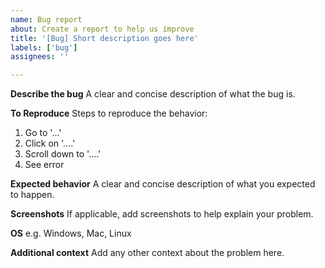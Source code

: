 ```yaml
---
name: Bug report
about: Create a report to help us improve
title: '[Bug] Short description goes here'
labels: ['bug']
assignees: ''

---
```


**Describe the bug**
A clear and concise description of what the bug is.

**To Reproduce**
Steps to reproduce the behavior:
1. Go to '...'
2. Click on '....'
3. Scroll down to '....'
4. See error

**Expected behavior**
A clear and concise description of what you expected to happen.

**Screenshots**
If applicable, add screenshots to help explain your problem.

**OS**
e.g. Windows, Mac, Linux

**Additional context**
Add any other context about the problem here.
